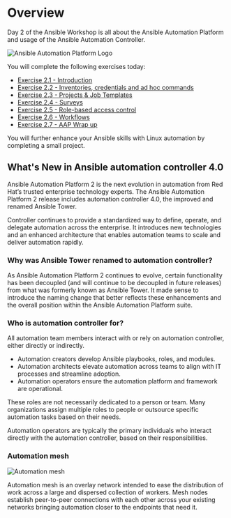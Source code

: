 # Overview

Day 2 of the Ansible Workshop is all about the Ansible Automation Platform and usage of the Ansible Automation Controller. 

![Ansible Automation Platform Logo](rh-ansible-automation-platform.png)

You will complete the following exercises today:

* [Exercise 2.1 - Introduction](automation-platform-intro.md)
* [Exercise 2.2 - Inventories, credentials and ad hoc commands](automation-platform-credentials.md)
* [Exercise 2.3 - Projects & Job Templates](automation-platform-projects.md)
* [Exercise 2.4 - Surveys](automation-platform-surveys.md)
* [Exercise 2.5 - Role-based access control](automation-platform-rbac.md)
* [Exercise 2.6 - Workflows](automation-platform-workflows.md)
* [Exercise 2.7 - AAP Wrap up](automation-platform-wrapup.md)

You will further enhance your Ansible skills with Linux automation by completing a small project.

## What's New in Ansible automation controller 4.0

Ansible Automation Platform 2 is the next evolution in automation from Red Hat’s trusted enterprise technology experts. The Ansible Automation Platform 2 release includes automation controller 4.0, the improved and renamed Ansible Tower.

Controller continues to provide a standardized way to define, operate, and delegate automation across the enterprise. It introduces new technologies and an enhanced architecture that enables automation teams to scale and deliver automation rapidly. 

### Why was Ansible Tower renamed to automation controller?

As Ansible Automation Platform 2 continues to evolve, certain functionality has been decoupled (and will continue to be decoupled in future releases) from what was formerly known as Ansible Tower. It made sense to introduce the naming change that better reflects these enhancements and the overall position within the Ansible Automation Platform suite.

### Who is automation controller for?
All automation team members interact with or rely on automation controller, either directly or indirectly.

* Automation creators develop Ansible playbooks, roles, and modules.
* Automation architects elevate automation across teams to align with IT processes and streamline adoption.
* Automation operators ensure the automation platform and framework are operational.

These roles are not necessarily dedicated to a person or team. Many organizations assign multiple roles to people or outsource specific automation tasks based on their needs.

Automation operators are typically the primary individuals who interact directly with the automation controller, based on their responsibilities.

### Automation mesh
![Automation mesh](mesh_logical.png)

Automation mesh is an overlay network intended to ease the distribution of work across a large and dispersed collection of workers. Mesh nodes establish peer-to-peer connections with each other across your existing networks bringing automation closer to the endpoints that need it.
